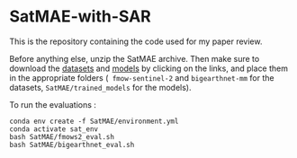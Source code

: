 # SatMAE-with-SAR

This is the repository containing the code used for my paper review.

Before anything else, unzip the SatMAE archive. Then make sure to download the [datasets]() and [models]() by clicking on the links, and place them in the appropriate folders (` fmow-sentinel-2` and `bigearthnet-mm` for the datasets, `SatMAE/trained_models` for the models).

To run the evaluations :
```
conda env create -f SatMAE/environment.yml
conda activate sat_env
bash SatMAE/fmows2_eval.sh
bash SatMAE/bigearthnet_eval.sh
```
